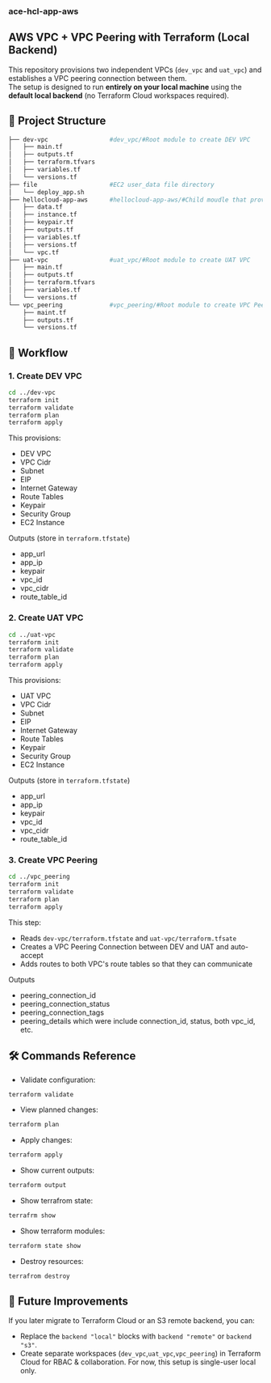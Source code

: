 ### ace-hcl-app-aws



## AWS VPC + VPC Peering with Terraform (Local Backend)
This repository provisions two independent VPCs (`dev_vpc` and `uat_vpc`) and establishes a VPC peering connection between them.  
The setup is designed to run **entirely on your local machine** using the **default local backend** (no Terraform Cloud workspaces required).

## 📂 Project Structure
```bash
├── dev-vpc                 #dev_vpc/#Root module to create DEV VPC
│   ├── main.tf
│   ├── outputs.tf
│   ├── terraform.tfvars
│   ├── variables.tf
│   └── versions.tf
├── file                    #EC2 user_data file directory
│   └── deploy_app.sh
├── hellocloud-app-aws      #hellocloud-app-aws/#Child moudle that provisions a VPC, subnets, Keypair, SGs, EC2, etc.
│   ├── data.tf
│   ├── instance.tf
│   ├── keypair.tf
│   ├── outputs.tf
│   ├── variables.tf
│   ├── versions.tf
│   └── vpc.tf
├── uat-vpc                 #uat_vpc/#Root module to create UAT VPC
│   ├── main.tf
│   ├── outputs.tf
│   ├── terraform.tfvars
│   ├── variables.tf
│   └── versions.tf
└── vpc_peering             #vpc_peering/#Root module to create VPC Peering between DEV and UAT
    ├── maint.tf
    ├── outputs.tf
    └── versions.tf
```

## 🚀 Workflow

### 1. Create DEV VPC
```bash
cd ../dev-vpc
terraform init
terraform validate
terraform plan
terraform apply
```
This provisions:
- DEV VPC
- VPC Cidr
- Subnet
- EIP
- Internet Gateway
- Route Tables
- Keypair
- Security Group
- EC2 Instance

Outputs (store in ```terraform.tfstate```)
- app_url
- app_ip
- keypair
- vpc_id
- vpc_cidr
- route_table_id

### 2. Create UAT VPC
```bash
cd ../uat-vpc
terraform init
terraform validate
terraform plan
terraform apply
```
This provisions:
- UAT VPC
- VPC Cidr
- Subnet
- EIP
- Internet Gateway
- Route Tables
- Keypair
- Security Group
- EC2 Instance

Outputs (store in ```terraform.tfstate```)
- app_url
- app_ip
- keypair
- vpc_id
- vpc_cidr
- route_table_id

### 3. Create VPC Peering
```bash
cd ../vpc_peering
terraform init
terraform validate
terraform plan
terraform apply
```
This step:
- Reads ```dev-vpc/terraform.tfstate``` and ```uat-vpc/terraform.tfsate```
- Creates a VPC Peering Connection between DEV and UAT and auto-accept
- Adds routes to both VPC's route tables so that they can communicate

Outputs
- peering_connection_id
- peering_connection_status
- peering_connection_tags
- peering_details which were include connection_id, status, both vpc_id, etc.

## 🛠 Commands Reference
- Validate configuration:
```bash
terraform validate
```
- View planned changes:
```bash
terraform plan
```
- Apply changes:
```bash
terraform apply
```
- Show current outputs:
```bash
terraform output
```
- Show terrafrom state:
```bash
terrafrm show
```
- Show terraform modules:
```bash
terraform state show
```
- Destroy resources:
```bash
terrafrom destroy
```

## 📌 Future Improvements

If you later migrate to Terraform Cloud or an S3 remote backend, you can:
- Replace the ```backend "local"``` blocks with ```backend "remote"``` or ```backend "s3"```.
- Create separate workspaces (```dev_vpc```,```uat_vpc```,```vpc_peering```) in Terraform Cloud for RBAC & collaboration.
For now, this setup is single-user local only.



